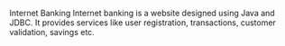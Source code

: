 Internet Banking
Internet banking is a website designed using Java and JDBC. It provides services like user registration, transactions, customer validation, savings etc.
